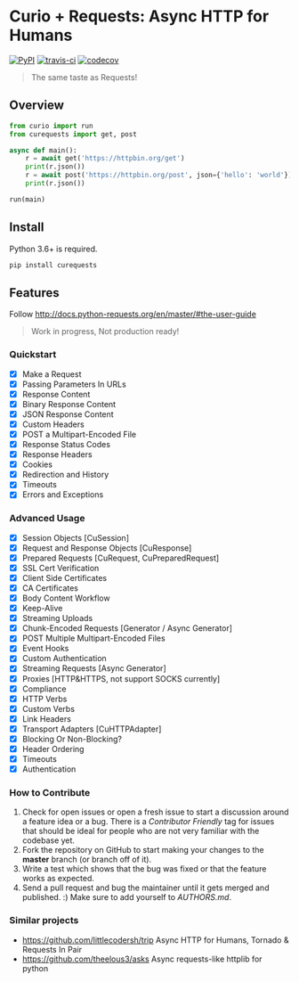 # Curio + Requests: Async HTTP for Humans

[![PyPI](https://img.shields.io/pypi/pyversions/curequests.svg)](https://pypi.python.org/pypi/curequests)
[![travis-ci](https://api.travis-ci.org/guyskk/curequests.svg?branch=master)](https://travis-ci.org/guyskk/curequests) [![codecov](https://codecov.io/gh/guyskk/curequests/branch/master/graph/badge.svg)](https://codecov.io/gh/guyskk/curequests)
> The same taste as Requests!

## Overview

```python
from curio import run
from curequests import get, post

async def main():
    r = await get('https://httpbin.org/get')
    print(r.json())
    r = await post('https://httpbin.org/post', json={'hello': 'world'})
    print(r.json())

run(main)
```

## Install

Python 3.6+ is required.

```bash
pip install curequests
```

## Features

Follow http://docs.python-requests.org/en/master/#the-user-guide

> Work in progress, Not production ready!

### Quickstart

- [x] Make a Request
- [x] Passing Parameters In URLs
- [x] Response Content
- [x] Binary Response Content
- [x] JSON Response Content
- [x] Custom Headers
- [x] POST a Multipart-Encoded File
- [x] Response Status Codes
- [x] Response Headers
- [x] Cookies
- [x] Redirection and History
- [x] Timeouts
- [x] Errors and Exceptions

### Advanced Usage

- [x] Session Objects [CuSession]
- [x] Request and Response Objects [CuResponse]
- [x] Prepared Requests [CuRequest, CuPreparedRequest]
- [x] SSL Cert Verification
- [x] Client Side Certificates
- [x] CA Certificates
- [x] Body Content Workflow
- [x] Keep-Alive
- [x] Streaming Uploads
- [x] Chunk-Encoded Requests [Generator / Async Generator]
- [x] POST Multiple Multipart-Encoded Files
- [x] Event Hooks
- [x] Custom Authentication
- [x] Streaming Requests [Async Generator]
- [x] Proxies [HTTP&HTTPS, not support SOCKS currently]
- [x] Compliance
- [x] HTTP Verbs
- [x] Custom Verbs
- [x] Link Headers
- [x] Transport Adapters [CuHTTPAdapter]
- [x] Blocking Or Non-Blocking?
- [x] Header Ordering
- [x] Timeouts
- [x] Authentication

### How to Contribute

1. Check for open issues or open a fresh issue to start a discussion around a feature idea or a bug. There is a *Contributor Friendly* tag for issues that should be ideal for people who are not very familiar with the codebase yet.
2. Fork the repository on GitHub to start making your changes to the **master** branch (or branch off of it).
3. Write a test which shows that the bug was fixed or that the feature works as expected.
4. Send a pull request and bug the maintainer until it gets merged and published. :) Make sure to add yourself to *AUTHORS.md*.

### Similar projects

- https://github.com/littlecodersh/trip
  Async HTTP for Humans, Tornado & Requests In Pair
- https://github.com/theelous3/asks
  Async requests-like httplib for python
